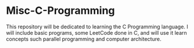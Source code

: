 # Misc-C-Programming
This repository will be dedicated to learning the C Programming language. I will include basic programs, some LeetCode done in C, and will use it learn concepts such parallel programming and computer architecture.
